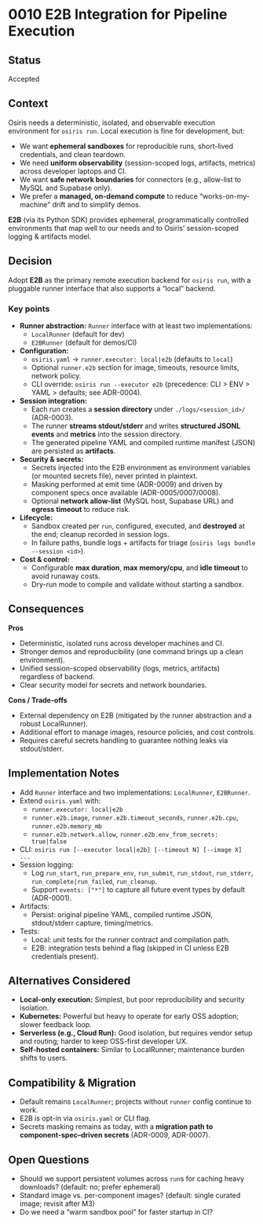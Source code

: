 

# 0010 E2B Integration for Pipeline Execution

## Status
Accepted

## Context
Osiris needs a deterministic, isolated, and observable execution environment for `osiris run`. Local execution is fine for development, but:
- We want **ephemeral sandboxes** for reproducible runs, short-lived credentials, and clean teardown.
- We need **uniform observability** (session-scoped logs, artifacts, metrics) across developer laptops and CI.
- We want **safe network boundaries** for connectors (e.g., allow-list to MySQL and Supabase only).
- We prefer a **managed, on-demand compute** to reduce “works-on-my-machine” drift and to simplify demos.

**E2B** (via its Python SDK) provides ephemeral, programmatically controlled environments that map well to our needs and to Osiris’ session-scoped logging & artifacts model.

## Decision
Adopt **E2B** as the primary remote execution backend for `osiris run`, with a pluggable runner interface that also supports a “local” backend.

### Key points
- **Runner abstraction:** `Runner` interface with at least two implementations:
  - `LocalRunner` (default for dev)  
  - `E2BRunner` (default for demos/CI)
- **Configuration:**
  - `osiris.yaml` → `runner.executor: local|e2b` (defaults to `local`)
  - Optional `runner.e2b` section for image, timeouts, resource limits, network policy.
  - CLI override: `osiris run --executor e2b` (precedence: CLI > ENV > YAML > defaults; see ADR-0004).
- **Session integration:**
  - Each run creates a **session directory** under `./logs/<session_id>/` (ADR-0003).
  - The runner **streams stdout/stderr** and writes **structured JSONL events** and **metrics** into the session directory.
  - The generated pipeline YAML and compiled runtime manifest (JSON) are persisted as **artifacts**.
- **Security & secrets:**
  - Secrets injected into the E2B environment as environment variables (or mounted secrets file), never printed in plaintext.
  - Masking performed at emit time (ADR-0009) and driven by component specs once available (ADR-0005/0007/0008).
  - Optional **network allow-list** (MySQL host, Supabase URL) and **egress timeout** to reduce risk.
- **Lifecycle:**
  - Sandbox created per `run`, configured, executed, and **destroyed** at the end; cleanup recorded in session logs.
  - In failure paths, bundle logs + artifacts for triage (`osiris logs bundle --session <id>`).
- **Cost & control:**
  - Configurable **max duration**, **max memory/cpu**, and **idle timeout** to avoid runaway costs.
  - Dry-run mode to compile and validate without starting a sandbox.

## Consequences
**Pros**
- Deterministic, isolated runs across developer machines and CI.
- Stronger demos and reproducibility (one command brings up a clean environment).
- Unified session-scoped observability (logs, metrics, artifacts) regardless of backend.
- Clear security model for secrets and network boundaries.

**Cons / Trade-offs**
- External dependency on E2B (mitigated by the runner abstraction and a robust LocalRunner).
- Additional effort to manage images, resource policies, and cost controls.
- Requires careful secrets handling to guarantee nothing leaks via stdout/stderr.

## Implementation Notes
- Add `Runner` interface and two implementations: `LocalRunner`, `E2BRunner`.
- Extend `osiris.yaml` with:
  - `runner.executor: local|e2b`
  - `runner.e2b.image`, `runner.e2b.timeout_seconds`, `runner.e2b.cpu`, `runner.e2b.memory_mb`
  - `runner.e2b.network.allow`, `runner.e2b.env_from_secrets: true|false`
- CLI: `osiris run [--executor local|e2b] [--timeout N] [--image X] ...`
- Session logging:
  - Log `run_start`, `run_prepare_env`, `run_submit`, `run_stdout`, `run_stderr`, `run_complete|run_failed`, `run_cleanup`.
  - Support `events: ["*"]` to capture all future event types by default (ADR-0001).
- Artifacts:
  - Persist: original pipeline YAML, compiled runtime JSON, stdout/stderr capture, timing/metrics.
- Tests:
  - Local: unit tests for the runner contract and compilation path.
  - E2B: integration tests behind a flag (skipped in CI unless E2B credentials present).

## Alternatives Considered
- **Local-only execution:** Simplest, but poor reproducibility and security isolation.
- **Kubernetes:** Powerful but heavy to operate for early OSS adoption; slower feedback loop.
- **Serverless (e.g., Cloud Run):** Good isolation, but requires vendor setup and routing; harder to keep OSS-first developer UX.
- **Self-hosted containers:** Similar to LocalRunner; maintenance burden shifts to users.

## Compatibility & Migration
- Default remains `LocalRunner`; projects without `runner` config continue to work.
- E2B is opt-in via `osiris.yaml` or CLI flag.
- Secrets masking remains as today, with a **migration path to component-spec–driven secrets** (ADR-0009, ADR-0007).

## Open Questions
- Should we support persistent volumes across `run`s for caching heavy downloads? (default: no; prefer ephemeral)
- Standard image vs. per-component images? (default: single curated image; revisit after M3)
- Do we need a “warm sandbox pool” for faster startup in CI?
